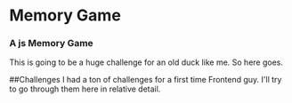 # Memory Game

### A js Memory Game
This is going to be a huge challenge for an old duck like me. So here goes. 

##Challenges
I had a ton of challenges for a first time Frontend guy. I'll try to go through them here in relative detail.


